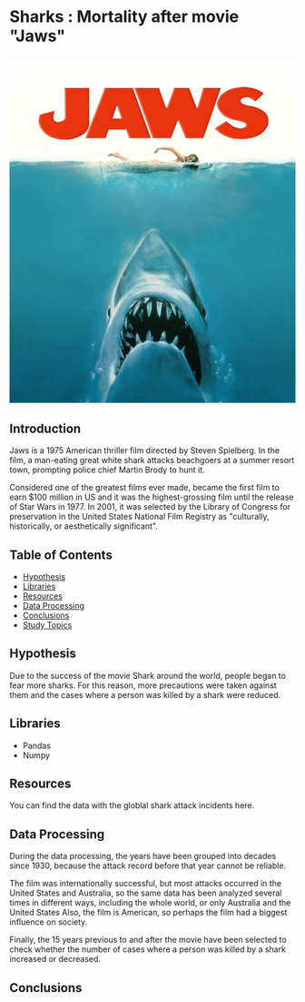 # Sharks : Mortality after movie "Jaws"

![Shark](https://github.com/Jorge-Doncel/Shark/blob/master/input/Jaws-movie-poster.jpg)

## Introduction

Jaws is a 1975 American thriller film directed by Steven Spielberg. In the film, a man-eating great white shark attacks beachgoers at a summer resort town, prompting police chief Martin Brody to hunt it. 

Considered one of the greatest films ever made, became the first film to earn $100 million in US and it was the highest-grossing film until the release of Star Wars in 1977. In 2001, it was selected by the Library of Congress for preservation in the United States National Film Registry as "culturally, historically, or aesthetically significant".

## Table of Contents


- [Hypothesis](#hypothesis)
- [Libraries](#libraries)
- [Resources](#resources)
- [Data Processing](#data-processing)
- [Conclusions](#Conclusions)
- [Study Topics](study-topics)

## Hypothesis

Due to the success of the movie Shark around the world, people began to fear more sharks. For this reason, more precautions were taken against them and the cases where a person was killed by a shark were reduced.

## Libraries

- Pandas
- Numpy

## Resources 

You can find the data with the globlal shark attack incidents here.

## Data Processing

During the data processing, the years have been grouped into decades since 1930, because the attack record before that year cannot be reliable. 

The film was internationally successful, but most attacks occurred in the United States and Australia, so the same data has been analyzed several times in different ways, including the whole world, or only Australia and the United States
Also, the film is American, so perhaps the film had a biggest influence on society.

Finally, the 15 years previous to and after the movie have been selected to check whether the number of cases where a person was killed by a shark increased or decreased.

## Conclusions

